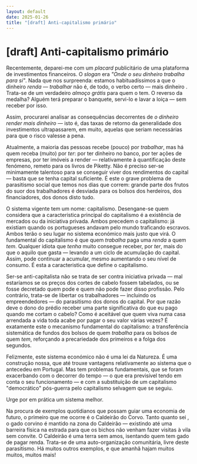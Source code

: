 ```yaml
---
layout: default
date: 2025-01-26
title: "[draft] Anti-capitalismo primário"
---
```

# [draft] Anti-capitalismo primário

Recentemente, deparei-me com um _placard_ publicitário de uma plataforma
de investimentos financeiros. O _slogan_ era _"Onde o seu dinheiro
trabalha para si"_. Nada que nos surpreenda: estamos habituadíssimos
a que o dinheiro _renda_ — _trabalhar_ não é, de
todo, o verbo certo — mais dinheiro . Trata-se de um verdadeiro _almoço grátis_ para
quem o tem.  O reverso da medalha? Alguém terá preparar o banquete,
servi-lo e lavar a loiça — sem receber por isso.

Assim, procurarei analisar as consequências decorrentes de _o dinheiro render mais dinheiro_ —
isto é, das taxas de retorno da generalidade dos investimentos ultrapassarem, em muito,
aquelas que seriam necessárias para que o risco valesse a pena.

Atualmente, a maioria das pessoas recebe (pouco) por _trabalhar_, mas
há quem receba (muito) por _ter_: por ter dinheiro no banco,
por ter ações de empresas, por ter imóveis a render — relativamente à quantificação deste fenómeno, remeto para os livros de Piketty.  Não é preciso ser-se minimamente talentoso para se
conseguir viver dos rendimentos do capital — basta que se tenha capital
suficiente. É este o grave problema de parasitismo social que temos
nos dias que correm: grande parte dos frutos do suor dos trabalhadores
é desviada para os bolsos dos herdeiros, dos financiadores, dos donos
disto tudo.

O sistema vigente tem um nome: capitalismo. Desengane-se quem considera
que a caracteristica principal do capitalismo é a existência de mercados
ou da iniciativa privada. Ambos precedem o capitalismo: já existiam
quando os portugueses andavam pelo mundo traficando escravos. Ambos
terão o seu lugar no sistema económico mais justo que virá. O
fundamental do capitalismo é que quem _trabalha_ paga uma _renda_ a quem
_tem_. Qualquer idiota que _tenha_ muito consegue receber, por _ter_,
mais do que o aquilo que gasta — levando a um ciclo de acumulação
do capital. Assim, pode continuar a acumular, mesmo aumentando o seu
nível de consumo. É esta a caracteristica que define o capitalismo.

Ser-se anti-capitalista não se trata de ser contra iniciativa
privada — mal estaríamos se os preços dos cortes de cabelo fossem
tabelados, ou se fosse decretado quem pode e quem não pode fazer disso
profissão. Pelo contrário, trata-se de libertar os trabalhadores —
incluindo os empreendedores — do parasitismo dos donos do capital.
Por que razão deve o dono do prédio receber uma parte significativa do
que eu pago quando me cortam o cabelo? Como é aceitável que quem viva
numa casa arrendada a vida toda acabe por pagar o seu valor várias
vezes? É exatamente este o mecanismo fundamental do capitalismo:
a transferência sistemática de fundos dos bolsos de quem _trabalha_
para os bolsos de quem _tem_, reforçando a precariedade dos primeiros
e a folga dos segundos.

Felizmente, este sistema económico não é uma lei da Natureza. É uma
construção nossa, que até trouxe vantagens relativamente ao sistema
que o antecedeu em Portugal. Mas tem problemas fundamentais, que se
foram exacerbando com o decorrer do tempo — o que era previsível
tendo em conta o seu funcionamento — e com a substituição de um
capitalismo "democrático" pós-guerra pelo capitalismo selvagem que se seguiu.

Urge por em prática um sistema melhor.

Na procura de exemplos quotidianos que possam guiar uma economia de futuro,
o primeiro que me ocorre é o Caldeirão do Corvo. Tanto quanto sei ,
o gado corvino é mantido na zona do Caldeirão — existindo até uma
barreira física na estrada para que os bichos não venham fazer visitas
à vila sem convite. O Caldeirão é uma terra sem amos, isentando quem
tem gado de pagar renda.  Trata-se de uma auto-organização
comunitária, livre deste parasitismo.  Há muitos outros exemplos, e que
amanhã hajam muitos muitos, muitos mais!
